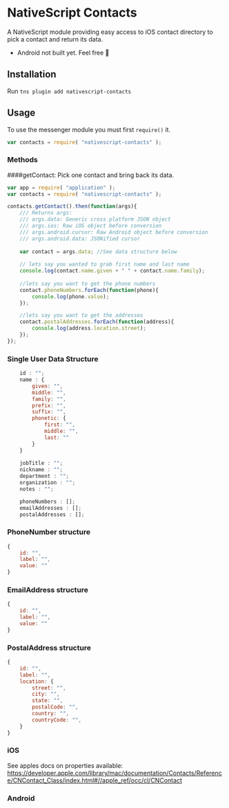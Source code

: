 # NativeScript Contacts

A NativeScript module providing easy access to iOS contact directory to pick a contact and return its data.
* Android not built yet. Feel free 👊

## Installation

Run `tns plugin add nativescript-contacts`

## Usage

To use the messenger module you must first `require()` it.

```js
var contacts = require( "nativescript-contacts" );
```

### Methods

####getContact: Pick one contact and bring back its data.

```js
var app = require( "application" );
var contacts = require( "nativescript-contacts" );

contacts.getContact().then(function(args){
    /// Returns args:
    /// args.data: Generic cross platform JSON object
    /// args.ios: Raw iOS object before conversion
    /// args.android.cursor: Raw Android object before conversion
    /// args.android.data: JSONified cursor 
    
    var contact = args.data; //See data structure below
    
    // lets say you wanted to grab first name and last name
    console.log(contact.name.given + " " + contact.name.family);
    
    //lets say you want to get the phone numbers
    contact.phoneNumbers.forEach(function(phone){
        console.log(phone.value);
    });

    //lets say you want to get the addresses
    contact.postalAddresses.forEach(function(address){
        console.log(address.location.street);
    });
});
```

### Single User Data Structure
```js
    id : "";
    name : {
        given: "",
        middle: "",
        family: "",
        prefix: "",
        suffix: "",
        phonetic: {
            first: "",
            middle: "",
            last: ""   
        }
    }
    
    jobTitle : "";
    nickname : "";
    department : "";
    organization : "";
    notes : "";

    phoneNumbers : []; 
    emailAddresses : [];
    postalAddresses : [];
```

### PhoneNumber structure
``` js
{
    id: "",
    label: "",
    value: ""
}
```

### EmailAddress structure
``` js
{
    id: "",
    label: "",
    value: ""
}
```

### PostalAddress structure
``` js
{
    id: "",
    label: "",
    location: {
        street: "",
        city: "",
        state: "",
        postalCode: "",
        country: "",
        countryCode: "",
    }
}
```

### iOS
See apples docs on properties available: 
https://developer.apple.com/library/mac/documentation/Contacts/Reference/CNContact_Class/index.html#//apple_ref/occ/cl/CNContact

### Android

